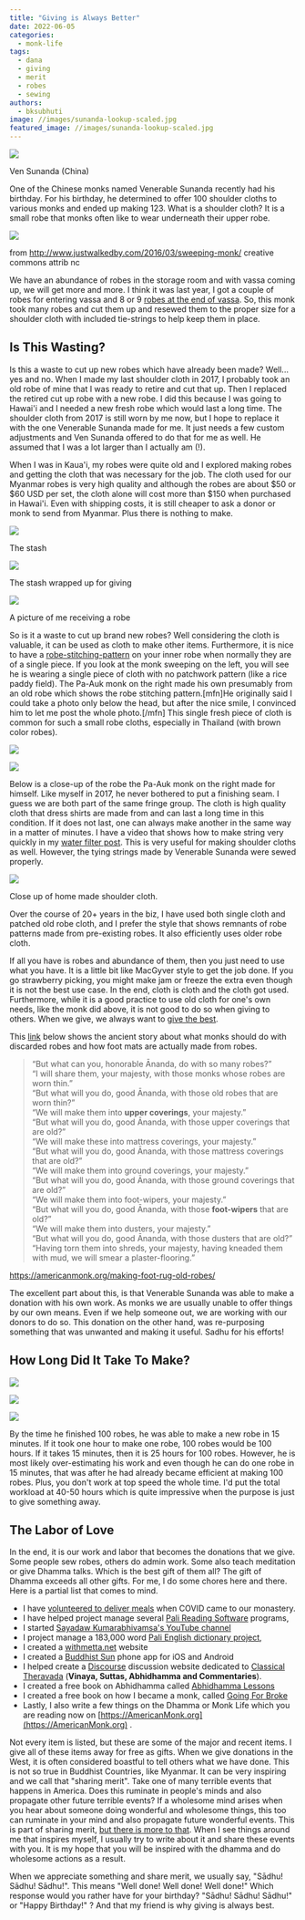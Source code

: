 ```yaml
---
title: "Giving is Always Better"
date: 2022-06-05
categories: 
  - monk-life
tags: 
  - dana
  - giving
  - merit
  - robes
  - sewing
authors: 
  - bksubhuti
image: //images/sunanda-lookup-scaled.jpg
featured_image: //images/sunanda-lookup-scaled.jpg
---
```


![](/images/sunanda-lookup-1024x576.jpg)

Ven Sunanda (China)

One of the Chinese monks named Venerable Sunanda recently had his birthday. For his birthday, he determined to offer 100 shoulder cloths to various monks and ended up making 123. What is a shoulder cloth? It is a small robe that monks often like to wear underneath their upper robe.

![](/images/Sweeping-Monk.jpg)

from http://www.justwalkedby.com/2016/03/sweeping-monk/ creative commons attrib nc

We have an abundance of robes in the storage room and with vassa coming up, we will get more and more. I think it was last year, I got a couple of robes for entering vassa and 8 or 9 [robes at the end of vassa](https://americanmonk.org/how-long-do-monks-robes-last/). So, this monk took many robes and cut them up and resewed them to the proper size for a shoulder cloth with included tie-strings to help keep them in place.

## Is This Wasting?

Is this a waste to cut up new robes which have already been made? Well... yes and no. When I made my last shoulder cloth in 2017, I probably took an old robe of mine that I was ready to retire and cut that up. Then I replaced the retired cut up robe with a new robe. I did this because I was going to Hawai'i and I needed a new fresh robe which would last a long time. The shoulder cloth from 2017 is still worn by me now, but I hope to replace it with the one Venerable Sunanda made for me. It just needs a few custom adjustments and Ven Sunanda offered to do that for me as well. He assumed that I was a lot larger than I actually am (!).

When I was in Kaua'i, my robes were quite old and I explored making robes and getting the cloth that was necessary for the job. The cloth used for our Myanmar robes is very high quality and although the robes are about $50 or $60 USD per set, the cloth alone will cost more than $150 when purchased in Hawai'i. Even with shipping costs, it is still cheaper to ask a donor or monk to send from Myanmar. Plus there is nothing to make.

![](/images/robe-stack-768x1024.jpg)

The stash

![](/images/robe-stack-plastic-768x1024.jpg)

The stash wrapped up for giving

![](/images/robe-giving-768x1024.jpg)

A picture of me receiving a robe

So is it a waste to cut up brand new robes? Well considering the cloth is valuable, it can be used as cloth to make other items. Furthermore, it is nice to have a [robe-stitching-pattern](https://americanmonk.org/buddhist-monks-robes-information/) on your inner robe when normally they are of a single piece. If you look at the monk sweeping on the left, you will see he is wearing a single piece of cloth with no patchwork pattern (like a rice paddy field). The Pa-Auk monk on the right made his own presumably from an old robe which shows the robe stitching pattern.\[mfn\]He originally said I could take a photo only below the head, but after the nice smile, I convinced him to let me post the whole photo.\[/mfn\] This single fresh piece of cloth is common for such a small robe cloths, especially in Thailand (with brown color robes).

![](/images/Sweeping-Monk.jpg)

![](/images/shoulder-robe-rotated.jpg)

Below is a close-up of the robe the Pa-Auk monk on the right made for himself. Like myself in 2017, he never bothered to put a finishing seam. I guess we are both part of the same fringe group. The cloth is high quality cloth that dress shirts are made from and can last a long time in this condition. If it does not last, one can always make another in the same way in a matter of minutes. I have a video that shows how to make string very quickly in my [water filter post](https://americanmonk.org/make-monk-filter-3-minutes/). This is very useful for making shoulder cloths as well. However, the tying strings made by Venerable Sunanda were sewed properly.

![](/images/shoulder-robe-close.png)

Close up of home made shoulder cloth.

Over the course of 20+ years in the biz, I have used both single cloth and patched old robe cloth, and I prefer the style that shows remnants of robe patterns made from pre-existing robes. It also efficiently uses older robe cloth.

If all you have is robes and abundance of them, then you just need to use what you have. It is a little bit like MacGyver style to get the job done. If you go strawberry picking, you might make jam or freeze the extra even though it is not the best use case. In the end, cloth is cloth and the cloth got used. Furthermore, while it is a good practice to use old cloth for one's own needs, like the monk did above, it is not good to do so when giving to others. When we give, we always want to [give the best](https://americanmonk.org/only-the-best-for-buddha/).

This [link](https://americanmonk.org/making-foot-rug-old-robes/) below shows the ancient story about what monks should do with discarded robes and how foot mats are actually made from robes.

> “But what can you, honorable Ānanda, do with so many robes?”  
> “I will share them, your majesty, with those monks whose robes are worn thin.”  
> “But what will you do, good Ānanda, with those old robes that are worn thin?”  
> “We will make them into **upper coverings**, your majesty.”  
> “But what will you do, good Ānanda, with those upper coverings that are old?”  
> “We will make these into mattress coverings, your majesty.”  
> “But what will you do, good Ānanda, with those mattress coverings that are old?”  
> “We will make them into ground coverings, your majesty.”  
> “But what will you do, good Ānanda, with those ground coverings that are old?”  
> “We will make them into foot-wipers, your majesty.”  
> “But what will you do, good Ānanda, with those **foot-wipers** that are old?”  
> “We will make them into dusters, your majesty.”  
> “But what will you do, good Ānanda, with those dusters that are old?”  
> “Having torn them into shreds, your majesty, having kneaded them with mud, we will smear a plaster-flooring.”

https://americanmonk.org/making-foot-rug-old-robes/

The excellent part about this, is that Venerable Sunanda was able to make a donation with his own work. As monks we are usually unable to offer things by our own means. Even if we help someone out, we are working with our donors to do so. This donation on the other hand, was re-purposing something that was unwanted and making it useful. Sadhu for his efforts!

## How Long Did It Take To Make?

![](/images/sewing1.jpg)

![](/images/sewing3.jpg)

![](/images/sewing2.jpg)

By the time he finished 100 robes, he was able to make a new robe in 15 minutes. If it took one hour to make one robe, 100 robes would be 100 hours. If it takes 15 minutes, then it is 25 hours for 100 robes. However, he is most likely over-estimating his work and even though he can do one robe in 15 minutes, that was after he had already became efficient at making 100 robes. Plus, you don't work at top speed the whole time. I'd put the total workload at 40-50 hours which is quite impressive when the purpose is just to give something away.

## The Labor of Love

In the end, it is our work and labor that becomes the donations that we give. Some people sew robes, others do admin work. Some also teach meditation or give Dhamma talks. Which is the best gift of them all? The gift of Dhamma exceeds all other gifts. For me, I do some chores here and there. Here is a partial list that comes to mind.  

- I have [volunteered to deliver meals](https://americanmonk.org/pa-auk-lockdown-3-living-with-covid/) when COVID came to our monastery.
- I have helped project manage several [Pali Reading Software](https://americanmonk.org/tipitaka-pali-projector/) programs,
- I started [Sayadaw Kumarabhivamsa's YouTube channel](https://www.youtube.com/channel/UC6I5SG3hkL4pXTOJh1nP22A)
- I project manage a 183,000 word [Pali English dictionary project](https://www.youtube.com/channel/UCxZN1RE1PNh9wq0h99BcFxQ),
- I created a [withmetta.net](http://withmetta.net) website
- I created a [Buddhist Sun](https://americanmonk.org/buddhist-sun-app/) phone app for iOS and Android
- I helped create a [Discourse](https://www.discourse.org) discussion website dedicated to [Classical Theravada](https://classicaltheravada.org) (**Vinaya, Suttas, Abhidhamma and Commentaries**).
- I created a free book on Abhidhamma called [Abhidhamma Lessons](https://americanmonk.org/abhidhamma-lessons/)
- I created a free book on how I became a monk, called [Going For Broke](https://americanmonk.org/book-going-for-broke/)
- Lastly, I also write a few things on the Dhamma or Monk Life which you are reading now on [https://AmericanMonk.org](https://AmericanMonk.org) .

Not every item is listed, but these are some of the major and recent items. I give all of these items away for free as gifts. When we give donations in the West, it is often considered boastful to tell others what we have done. This is not so true in Buddhist Countries, like Myanmar. It can be very inspiring and we call that "sharing merit". Take one of many terrible events that happens in America. Does this ruminate in people's minds and also propagate other future terrible events? If a wholesome mind arises when you hear about someone doing wonderful and wholesome things, this too can ruminate in your mind and also propagate future wonderful events. This is part of sharing merit, [but there is more to that](https://americanmonk.org/sabbe-satta-all-beings/). When I see things around me that inspires myself, I usually try to write about it and share these events with you. It is my hope that you will be inspired with the dhamma and do wholesome actions as a result.

When we appreciate something and share merit, we usually say, "Sādhu! Sādhu! Sādhu!". This means "Well done! Well done! Well done!" Which response would you rather have for your birthday? "Sādhu! Sādhu! Sādhu!" or "Happy Birthday!" ? And that my friend is why giving is always best.